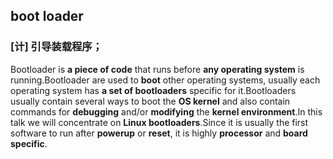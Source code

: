 ## boot loader

### [计] 引导装载程序；

Bootloader is **a piece of code** that runs before **any operating system** is running.Bootloader are used to **boot** other operating systems, usually each operating system has **a set of bootloaders** specific for it.Bootloaders usually contain several ways to boot the **OS kernel** and also contain commands for **debugging** and/or **modifying** the **kernel environment**.In this talk we will concentrate on **Linux bootloaders**.Since it is usually the first software to run after **powerup** or **reset**, it is highly **processor** and **board specific**.